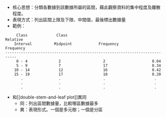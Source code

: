 * 核心思想：分類各數據到該數據所屬的區間，藉此觀察資料的集中程度及離散程度。
* 表現方式：列出區間上限及下限、中間值，最後標出數據量
* 範例：
```
     Class             Class                                   Relative
    Interval          Midpoint            Frequency            Frequency
---------------------------------------------------------------------------
     0 - 4              2                   2                     0.04
     5 - 9              7                   17                    0.34
    10 - 14             12                  16                    0.42
    15 - 19             17                  10                    0.20
       .                .                   .                      .
       .                .                   .                      .
       .                .                   .                      .
```
* 和[[double-stem-and-leaf plot]]異同
	* 同：列出區間數據量，比較哪區數據最多
	* 異：表現形式。一個是多元樹；一個是分區
